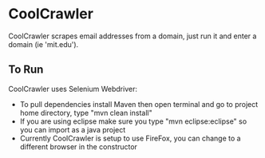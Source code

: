 # CoolCrawler
CoolCrawler scrapes email addresses from a domain, just run it and enter a domain (ie 'mit.edu').

## To Run
CoolCrawler uses Selenium Webdriver:
- To pull dependencies install Maven then open terminal and go to project home directory, type "mvn clean install"
- If you are using eclipse make sure you type "mvn eclipse:eclipse" so you can import as a java project
- Currently CoolCrawler is setup to use FireFox, you can change to a different browser in the constructor
